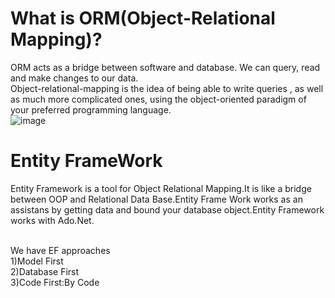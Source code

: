 
# What is ORM(Object-Relational Mapping)?
ORM acts as a bridge between software and database. We can query, read and make changes to our data.
<br> Object-relational-mapping is the idea of being able to write queries , as well as much more complicated ones, using the object-oriented paradigm of your preferred programming language.
<br> ![image](https://user-images.githubusercontent.com/90280719/136833031-c93a32ac-cde1-40a7-92d7-3b7c88e58938.png)



# Entity FrameWork
Entity Framework is a tool for Object Relational Mapping.It is like a bridge between OOP and Relational Data Base.Entity Frame Work works as an assistans by getting data and bound your database object.Entity Framework works with Ado.Net.

<br> We have EF approaches
<br>  1)Model First
<br> 2)Database First
<br> 3)Code First:By Code

